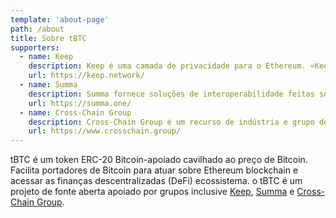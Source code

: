 ```yaml
---
template: 'about-page'
path: /about
title: Sobre tBTC
supporters:
  - name: Keep
    description: Keep é uma camada de privacidade para o Ethereum. «Keep» é um container fora da cadeia de dados privados. Keep a couraça de contratos de ajuda o poder total do público blockchain — autorização de interatividade profunda com dados privados. A rede Keep, acionada por tokens Keep, lida com a custódia do tBTC.
    url: https://keep.network/
  - name: Summa
    description: Summa fornece soluções de interoperabilidade feitas sob encomenda para companhias em todas as partes do ecossistema blockchain. As suas soluções permitem a companhias acessar mercados maiores, estender os seus conjuntos de características e acesso nova liquidez em um mercado de transversal cadeia unificado.
    url: https://summa.one/
  - name: Cross-Chain Group
    description: Cross-Chain Group é um recurso de indústria e grupo de trabalho dedicado à promoção da pesquisa, desenho e implementação da arquitetura de transversal cadeia. Por eventos educativos, serviços consultivos e ferramenta de fonte aberta, a sua meta é estender a interoperabilidade blockchain e criar um ambiente que mais se une, funcional, e escalável.
    url: https://www.crosschain.group/
---
```

tBTC é um token ERC-20 Bitcoin-apoiado cavilhado ao preço de Bitcoin. Facilita portadores de Bitcoin para atuar sobre Ethereum blockchain e acessar as finanças descentralizadas (DeFi) ecossistema. o tBTC é um projeto de fonte aberta apoiado por grupos inclusive [Keep](https://keep.network/), [Summa](https://summa.one/) e [Cross-Chain Group](https://www.crosschain.group/).

